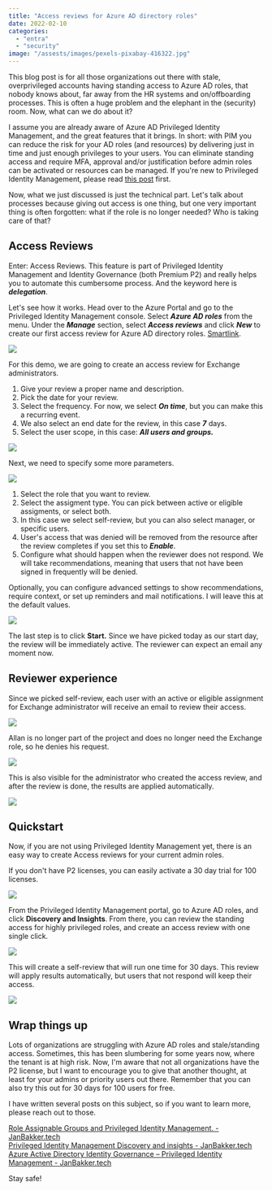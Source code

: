 ```yaml
---
title: "Access reviews for Azure AD directory roles"
date: 2022-02-10
categories: 
  - "entra"
  - "security"
image: "/assests/images/pexels-pixabay-416322.jpg"
---
```


This blog post is for all those organizations out there with stale, overprivileged accounts having standing access to Azure AD roles, that nobody knows about, far away from the HR systems and on/offboarding processes. This is often a huge problem and the elephant in the (security) room. Now, what can we do about it?

I assume you are already aware of Azure AD Privileged Identity Management, and the great features that it brings. In short: with PIM you can reduce the risk for your AD roles (and resources) by delivering just in time and just enough privileges to your users. You can eliminate standing access and require MFA, approval and/or justification before admin roles can be activated or resources can be managed. If you're new to Privileged Identity Management, please read [this post](https://janbakker.tech/privileged-identity-management-discovery-and-insights/) first.

Now, what we just discussed is just the technical part. Let's talk about processes because giving out access is one thing, but one very important thing is often forgotten: what if the role is no longer needed? Who is taking care of that?

## Access Reviews

Enter: Access Reviews. This feature is part of Privileged Identity Management and Identity Governance (both Premium P2) and really helps you to automate this cumbersome process. And the keyword here is **_delegation_**.

Let's see how it works. Head over to the Azure Portal and go to the Privileged Identity Management console. Select **_Azure AD roles_** from the menu. Under the **_Manage_** section, select **_Access reviews_** and click **_New_** to create our first access review for Azure AD directory roles. [Smartlink](https://portal.azure.com/#blade/Microsoft_Azure_PIMCommon/ResourceMenuBlade/AccessReviews/resourceId//resourceType/tenant/provider/aadroles).

![](/assets/images/image.png)

For this demo, we are going to create an access review for Exchange administrators.

1. Give your review a proper name and description.
2. Pick the date for your review.
3. Select the frequency. For now, we select **_On time_**, but you can make this a recurring event.
4. We also select an end date for the review, in this case **_7_** days.
5. Select the user scope, in this case: **_All users and groups._**

![](/assets/images/image-1.png)

Next, we need to specify some more parameters.

![](/assets/images/image-2.png)

1. Select the role that you want to review.
2. Select the assigment type. You can pick between active or eligible assigments, or select both.
3. In this case we select self-review, but you can also select manager, or specific users.
4. User's access that was denied will be removed from the resource after the review completes if you set this to **_Enable_**.
5. Configure what should happen when the reviewer does not respond. We will take recommendations, meaning that users that not have been signed in frequently will be denied.

Optionally, you can configure advanced settings to show recommendations, require context, or set up reminders and mail notifications. I will leave this at the default values.

![](/assets/images/image-3.png)

The last step is to click **Start.** Since we have picked today as our start day, the review will be immediately active. The reviewer can expect an email any moment now.

## Reviewer experience

Since we picked self-review, each user with an active or eligible assignment for Exchange administrator will receive an email to review their access.

![](/assets/images/image-4.png)

Allan is no longer part of the project and does no longer need the Exchange role, so he denies his request.

![](/assets/images/image-5.png)

This is also visible for the administrator who created the access review, and after the review is done, the results are applied automatically.

![](/assets/images/image-7.png)

## Quickstart

Now, if you are not using Privileged Identity Management yet, there is an easy way to create Access reviews for your current admin roles.

If you don't have P2 licenses, you can easily activate a 30 day trial for 100 licenses.

![](/assets/images/image-10.png)

From the Privileged Identity Management portal, go to Azure AD roles, and click **Discovery and Insights**. From there, you can review the standing access for highly privileged roles, and create an access review with one single click.

![](/assets/images/image-8.png)

This will create a self-review that will run one time for 30 days. This review will apply results automatically, but users that not respond will keep their access.

![](/assets/images/image-9.png)

## Wrap things up

Lots of organizations are struggling with Azure AD roles and stale/standing access. Sometimes, this has been slumbering for some years now, where the tenant is at high risk. Now, I'm aware that not all organizations have the P2 license, but I want to encourage you to give that another thought, at least for your admins or priority users out there. Remember that you can also try this out for 30 days for 100 users for free.  
  
I have written several posts on this subject, so if you want to learn more, please reach out to those.  
  
[Role Assignable Groups and Privileged Identity Management. - JanBakker.tech](https://janbakker.tech/role-assignable-groups-and-privileged-identity-management/)  
[Privileged Identity Management Discovery and insights - JanBakker.tech](https://janbakker.tech/privileged-identity-management-discovery-and-insights/)  
[Azure Active Directory Identity Governance – Privileged Identity Management - JanBakker.tech](https://janbakker.tech/active-directory-identity-governance-privileged-identity-management/)  
  
Stay safe!
